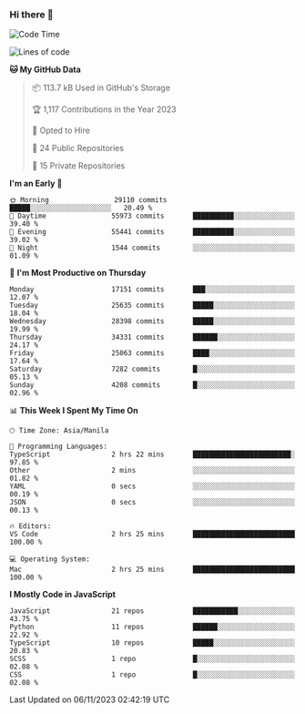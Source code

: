 ### Hi there 👋

<!--START_SECTION:waka-->
![Code Time](http://img.shields.io/badge/Code%20Time-437%20hrs%2024%20mins-blue)

![Lines of code](https://img.shields.io/badge/From%20Hello%20World%20I%27ve%20Written-60.1%20million%20lines%20of%20code-blue)

**🐱 My GitHub Data** 

> 📦 113.7 kB Used in GitHub's Storage 
 > 
> 🏆 1,117 Contributions in the Year 2023
 > 
> 💼 Opted to Hire
 > 
> 📜 24 Public Repositories 
 > 
> 🔑 15 Private Repositories 
 > 
**I'm an Early 🐤** 

```text
🌞 Morning                29110 commits       █████░░░░░░░░░░░░░░░░░░░░   20.49 % 
🌆 Daytime                55973 commits       ██████████░░░░░░░░░░░░░░░   39.40 % 
🌃 Evening                55441 commits       ██████████░░░░░░░░░░░░░░░   39.02 % 
🌙 Night                  1544 commits        ░░░░░░░░░░░░░░░░░░░░░░░░░   01.09 % 
```
📅 **I'm Most Productive on Thursday** 

```text
Monday                   17151 commits       ███░░░░░░░░░░░░░░░░░░░░░░   12.07 % 
Tuesday                  25635 commits       █████░░░░░░░░░░░░░░░░░░░░   18.04 % 
Wednesday                28398 commits       █████░░░░░░░░░░░░░░░░░░░░   19.99 % 
Thursday                 34331 commits       ██████░░░░░░░░░░░░░░░░░░░   24.17 % 
Friday                   25063 commits       ████░░░░░░░░░░░░░░░░░░░░░   17.64 % 
Saturday                 7282 commits        █░░░░░░░░░░░░░░░░░░░░░░░░   05.13 % 
Sunday                   4208 commits        █░░░░░░░░░░░░░░░░░░░░░░░░   02.96 % 
```


📊 **This Week I Spent My Time On** 

```text
🕑︎ Time Zone: Asia/Manila

💬 Programming Languages: 
TypeScript               2 hrs 22 mins       ████████████████████████░   97.85 % 
Other                    2 mins              ░░░░░░░░░░░░░░░░░░░░░░░░░   01.82 % 
YAML                     0 secs              ░░░░░░░░░░░░░░░░░░░░░░░░░   00.19 % 
JSON                     0 secs              ░░░░░░░░░░░░░░░░░░░░░░░░░   00.13 % 

🔥 Editors: 
VS Code                  2 hrs 25 mins       █████████████████████████   100.00 % 

💻 Operating System: 
Mac                      2 hrs 25 mins       █████████████████████████   100.00 % 
```

**I Mostly Code in JavaScript** 

```text
JavaScript               21 repos            ███████████░░░░░░░░░░░░░░   43.75 % 
Python                   11 repos            ██████░░░░░░░░░░░░░░░░░░░   22.92 % 
TypeScript               10 repos            █████░░░░░░░░░░░░░░░░░░░░   20.83 % 
SCSS                     1 repo              █░░░░░░░░░░░░░░░░░░░░░░░░   02.08 % 
CSS                      1 repo              █░░░░░░░░░░░░░░░░░░░░░░░░   02.08 % 
```




 Last Updated on 06/11/2023 02:42:19 UTC
<!--END_SECTION:waka-->
